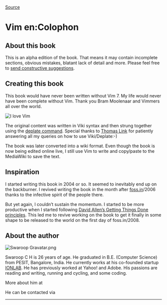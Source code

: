 
[Source](http://swaroopch.com/notes/Vim_en-Colophon/ "Permalink to Vim en:Colophon")

# Vim en:Colophon

##  About this book

This is an alpha edition of the book. That means it may contain incomplete sections, obvious mistakes, blatant lack of detail and more. Please feel free to [send constructive suggestions][1].

##  Creating this book

This book would have never been written without Vim 7. My life would never have been complete without Vim. Thank you Bram Moolenaar and Vimmers all over the world.

![I love Vim][2]

The original content was written in Viki syntax and then strung together using the [deplate command][3]. Special thanks to [Thomas Link][4] for patiently answering all my queries on how to use Viki/Deplate:-)

The book was later converted into a wiki format. Even though the book is now being edited online live, I still use Vim to write and copy/paste to the MediaWiki to save the text.

##  Inspiration

I started writing this book in 2004 or so. It seemed to inevitably end up on the backburner. I revived writing the book in the month after [foss.in][5]/2006 thanks to the infective spirit of the people there.

But yet again, I couldn’t sustain the momentum. I started to be more productive when I started following [David Allen’s Getting Things Done principles][6]. This led me to revive working on the book to get it finally in some shape to be released to the world on the first day of foss.in/2008.

##  About the author

![Swaroop Gravatar.png][7]

Swaroop C H is 26 years of age. He graduated in B.E. (Computer Science) from PESIT, Bangalore, India. He currently works at his co-founded startup [IONLAB][8]. He has previously worked at Yahoo! and Adobe. His passions are reading and writing, running and cycling, and some coding.

More about him at 

He can be contacted via 

* * *

   [1]: http://www.swaroopch.com/contact/
   [2]: http://swaroopch.com/mediawiki/images/7/76/Vim.vialle.love.anim.gif
   [3]: http://deplate.sourceforge.net
   [4]: http://www.vim.org/account/profile.php?user_id=4037
   [5]: http://www.foss.in
   [6]: http://www.swaroopch.com/gtdbook
   [7]: http://swaroopch.com/mediawiki/images/a/a3/Swaroop_Gravatar.png
   [8]: http://www.ionlab.in
  
